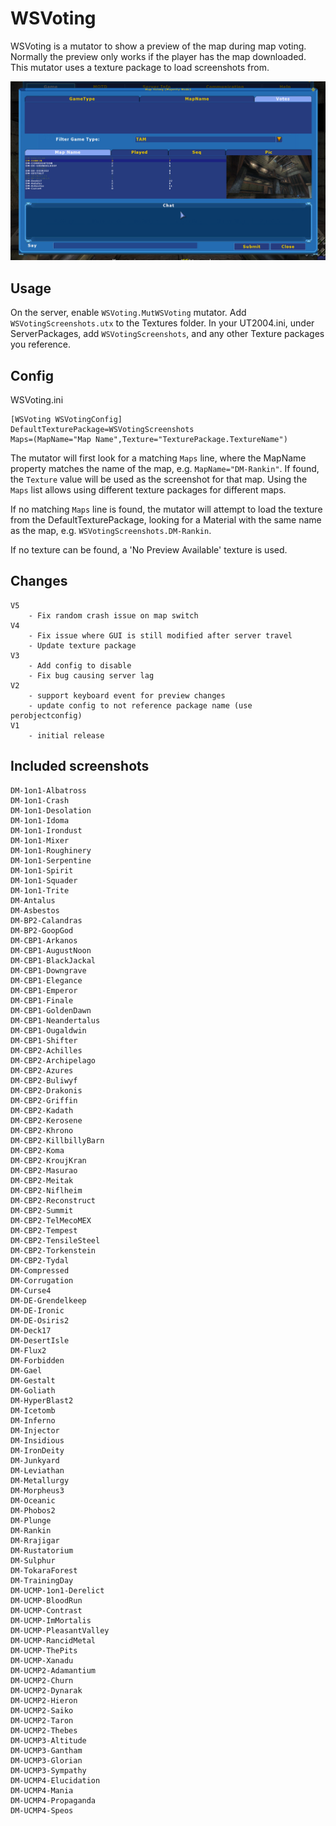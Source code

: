 # WSVoting


WSVoting is a mutator to show a preview of the map during map voting.  Normally the preview only works if the player has the map downloaded.  This mutator uses a texture package to load screenshots from.

![image](Pics/Preview.png)


## Usage 

On the server, enable `WSVoting.MutWSVoting` mutator.  Add `WSVotingScreenshots.utx` to the Textures folder.  In your UT2004.ini, under ServerPackages, add `WSVotingScreenshots`, and any other Texture packages you reference.


## Config

WSVoting.ini
```
[WSVoting WSVotingConfig]
DefaultTexturePackage=WSVotingScreenshots
Maps=(MapName="Map Name",Texture="TexturePackage.TextureName")
```

The mutator will first look for a matching `Maps` line, where the MapName property matches the name of the map, e.g. `MapName="DM-Rankin"`.  If found, the `Texture` value will be used as the screenshot for that map. Using the `Maps` list allows using different texture packages for different maps. 

If no matching `Maps` line is found, the mutator will attempt to load the texture from the DefaultTexturePackage, looking for a Material with the same name as the map, e.g. `WSVotingScreenshots.DM-Rankin`.  

If no texture can be found, a 'No Preview Available' texture is used.


## Changes

```
V5 
    - Fix random crash issue on map switch
V4 
    - Fix issue where GUI is still modified after server travel
    - Update texture package 
V3 
    - Add config to disable
    - Fix bug causing server lag 
V2 
    - support keyboard event for preview changes
    - update config to not reference package name (use perobjectconfig)
V1 
    - initial release
```


## Included screenshots

```
DM-1on1-Albatross
DM-1on1-Crash
DM-1on1-Desolation
DM-1on1-Idoma
DM-1on1-Irondust
DM-1on1-Mixer
DM-1on1-Roughinery
DM-1on1-Serpentine
DM-1on1-Spirit
DM-1on1-Squader
DM-1on1-Trite
DM-Antalus
DM-Asbestos
DM-BP2-Calandras
DM-BP2-GoopGod
DM-CBP1-Arkanos
DM-CBP1-AugustNoon
DM-CBP1-BlackJackal
DM-CBP1-Downgrave
DM-CBP1-Elegance
DM-CBP1-Emperor
DM-CBP1-Finale
DM-CBP1-GoldenDawn
DM-CBP1-Neandertalus
DM-CBP1-Ougaldwin
DM-CBP1-Shifter
DM-CBP2-Achilles
DM-CBP2-Archipelago
DM-CBP2-Azures
DM-CBP2-Buliwyf
DM-CBP2-Drakonis
DM-CBP2-Griffin
DM-CBP2-Kadath
DM-CBP2-Kerosene
DM-CBP2-Khrono
DM-CBP2-KillbillyBarn
DM-CBP2-Koma
DM-CBP2-KroujKran
DM-CBP2-Masurao
DM-CBP2-Meitak
DM-CBP2-Niflheim
DM-CBP2-Reconstruct
DM-CBP2-Summit
DM-CBP2-TelMecoMEX
DM-CBP2-Tempest
DM-CBP2-TensileSteel
DM-CBP2-Torkenstein
DM-CBP2-Tydal
DM-Compressed
DM-Corrugation
DM-Curse4
DM-DE-Grendelkeep
DM-DE-Ironic
DM-DE-Osiris2
DM-Deck17
DM-DesertIsle
DM-Flux2
DM-Forbidden
DM-Gael
DM-Gestalt
DM-Goliath
DM-HyperBlast2
DM-Icetomb
DM-Inferno
DM-Injector
DM-Insidious
DM-IronDeity
DM-Junkyard
DM-Leviathan
DM-Metallurgy
DM-Morpheus3
DM-Oceanic
DM-Phobos2
DM-Plunge
DM-Rankin
DM-Rrajigar
DM-Rustatorium
DM-Sulphur
DM-TokaraForest
DM-TrainingDay
DM-UCMP-1on1-Derelict
DM-UCMP-BloodRun
DM-UCMP-Contrast
DM-UCMP-ImMortalis
DM-UCMP-PleasantValley
DM-UCMP-RancidMetal
DM-UCMP-ThePits
DM-UCMP-Xanadu
DM-UCMP2-Adamantium
DM-UCMP2-Churn
DM-UCMP2-Dynarak
DM-UCMP2-Hieron
DM-UCMP2-Saiko
DM-UCMP2-Taron
DM-UCMP2-Thebes
DM-UCMP3-Altitude
DM-UCMP3-Gantham
DM-UCMP3-Glorian
DM-UCMP3-Sympathy
DM-UCMP4-Elucidation
DM-UCMP4-Mania
DM-UCMP4-Propaganda
DM-UCMP4-Speos
```
